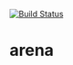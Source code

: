 [![Build Status](https://travis-ci.org/uqbar-project/arena.svg)](https://travis-ci.org/uqbar-project/arena)

arena
=====
